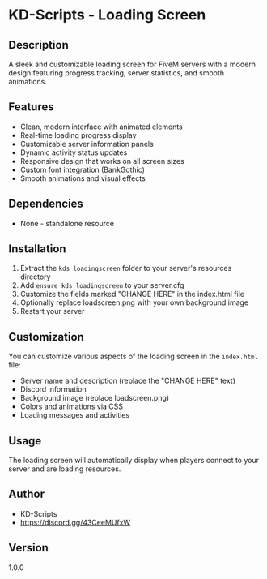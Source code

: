 # KD-Scripts - Loading Screen

## Description
A sleek and customizable loading screen for FiveM servers with a modern design featuring progress tracking, server statistics, and smooth animations.

## Features
- Clean, modern interface with animated elements
- Real-time loading progress display
- Customizable server information panels
- Dynamic activity status updates
- Responsive design that works on all screen sizes
- Custom font integration (BankGothic)
- Smooth animations and visual effects

## Dependencies
- None - standalone resource

## Installation
1. Extract the `kds_loadingscreen` folder to your server's resources directory
2. Add `ensure kds_loadingscreen` to your server.cfg
3. Customize the fields marked "CHANGE HERE" in the index.html file
4. Optionally replace loadscreen.png with your own background image
5. Restart your server

## Customization
You can customize various aspects of the loading screen in the `index.html` file:
- Server name and description (replace the "CHANGE HERE" text)
- Discord information
- Background image (replace loadscreen.png)
- Colors and animations via CSS
- Loading messages and activities

## Usage
The loading screen will automatically display when players connect to your server and are loading resources.

## Author
- KD-Scripts
- https://discord.gg/43CeeMUfxW

## Version
1.0.0 
